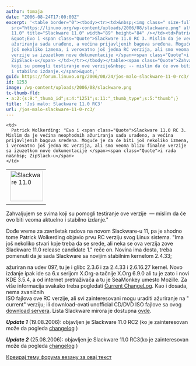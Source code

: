 ```yaml
---
author: tomaja
date: "2006-08-24T17:00:00Z"
excerpt: '<table border="0"><tbody><tr><td>&nbsp;<img class=" size-full wp-image-1251"
  src="https://linuxo.org/wp-content/uploads/2006/08/slackware.png" alt="Slackware
  11.0" title="Slackware 11.0" width="89" height="84" /></td><td>Patrick Wolkerding:
  &quot;Evo i <span class="Quote">Slackware 11.0 RC 3. Mislim da je većina neophodnih
  ažuriranja sada urađeno, a većina prijavljenih bagova sređena. Moguće je da će biti
  još nekoliko izmena, i verovatno još jedna RC verzija, ali smo veoma blizu finalne
  verzije sa izuzetkom nove dokumentacije </span><span class="Quote">i rada na&nbsp;
  ZipSlack-u</span> </td></tr></tbody></table><span class="Quote">Zahvaljujem se svima
  koji su pomogli testiranje ove verzije&nbsp; -- mislim da će ovo biti veoma aktuelno
  i stabilno izdanje.</span>&quot;'
guid: https://forum.linuxo.org/2006/08/24/jos-malo-slackware-11-0-rc3/
id: 1253
image: /wp-content/uploads/2006/08/slackware.png
tc-thumb-fld:
- a:2:{s:9:"_thumb_id";s:4:"1251";s:11:"_thumb_type";s:5:"thumb";}
title: 'Još malo: Slackware 11.0 RC3'
url: /jos-malo-slackware-11-0-rc3/
---
```

<table border="0">
  <tr>
    <td>
      &nbsp;<img class=" size-full wp-image-1251" src="https://linuxo.org/wp-content/uploads/2006/08/slackware.png" alt="Slackware 11.0" title="Slackware 11.0" width="89" height="84" />
    </td>
    
    <td>
      Patrick Wolkerding: "Evo i <span class="Quote">Slackware 11.0 RC 3. Mislim da je većina neophodnih ažuriranja sada urađeno, a većina prijavljenih bagova sređena. Moguće je da će biti još nekoliko izmena, i verovatno još jedna RC verzija, ali smo veoma blizu finalne verzije sa izuzetkom nove dokumentacije </span><span class="Quote">i rada na&nbsp; ZipSlack-u</span>
    </td>
  </tr>
</table>

<span class="Quote">Zahvaljujem se svima koji su pomogli testiranje ove verzije&nbsp; &#8212; mislim da će ovo biti veoma aktuelno i stabilno izdanje.</span>"<!--break-->

Dođe vreme za završetak radova na novom Slackware-u 11, pa je shodno tome Patrick Wolkerding objavio prvu RC verziju svog Linux sistema. "Ima još nekoliko stvari koje treba da se srede, ali neka se ova verzija zove Slackware 11.0 release candidate 1." reče on.&nbsp;Novina ima dosta, treba pomenuti da je sada Slackware sa novijim stabilnim kernelom 2.4.33;

ažuriran na udev 097, tu je i glibc 2.3.6 i za 2.4.33 i 2.6.16.27 kernel. Novo izdanje ipak ide sa 6.x serijom X.Org-a tačnije X.Org 6.9.0 ali tu je zato i novi KDE 3.5.4, a od internet pretraživača a tu je SeaMonkey umesto Mozille. Za više informacija svakako treba pogledati  [Current ChangeLog](http://www.slackware.com/changelog/current.php?cpu=i386 "Curremt log"). Kao i dosada, nema zvaničnih ISO&nbsp;fajlova&nbsp;ove&nbsp;RC&nbsp;verzije,&nbsp;ali&nbsp;svi&nbsp;zainteresovani&nbsp;mogu&nbsp;uraditi&nbsp;ažuriranje&nbsp;na&nbsp;"current" verziju; ili download-ovati unofficial CD/DVD ISO fajlove sa ovog    [download servera](ftp://ftp.slackware.no/pub/linux/ISO-images/Slackware/Current-ISO-build/ "Download server"). Lista Slackware mirora je dostupna [ovde](http://www.abnormalpenguin.com/slackware-mirrors.php "Slackware mirrori"). 

_**Update 1**_ (19.08.2006): objavljen je Slackware 11.0 RC2 (ko je zainteresovan može da pogleda <a href="https://linuxo.org/wp-content/uploads/2006/08/ChangeLog.txt" target="_blank">changelog</a> ) 

_**Update 2**_ (25.08.2006): objavljen je Slackware 11.0 RC3(ko je zainteresovan može da pogleda <a href="https://linuxo.org/wp-content/uploads/2006/08/ChangeLog.txt" target="_blank">changelog</a> )

[Креирај тему форума везану за овај текст](https://linuxo.org/nova-tema-na-forumu/?se_pid=1253)
